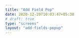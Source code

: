 ```yaml
---
title: "Add Field Pop"
date: 2020-12-20T10:03:47+05:30
# draft: true
type: "screens"
layout: "add-fields-popup"
---
```


